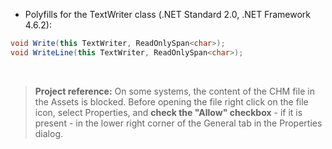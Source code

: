 ﻿- Polyfills for the TextWriter class (.NET Standard 2.0, .NET Framework 4.6.2):
```csharp
void Write(this TextWriter, ReadOnlySpan<char>);
void WriteLine(this TextWriter, ReadOnlySpan<char>);
```

&nbsp;
> **Project reference:** On some systems, the content of the CHM file in the Assets is blocked. Before opening the file right click on the file icon, select Properties, and **check the "Allow" checkbox** - if it is present - in the lower right corner of the General tab in the Properties dialog.